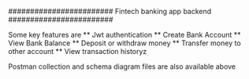    ########################  Fintech banking app  backend   ########################

   Some key features are
   ** Jwt authentication
   ** Create Bank Account
   ** View Bank Balance
   ** Deposit or withdraw money
   ** Transfer money to other account
   ** View transaction historyz


   Postman collection and schema diagram files are also available above
